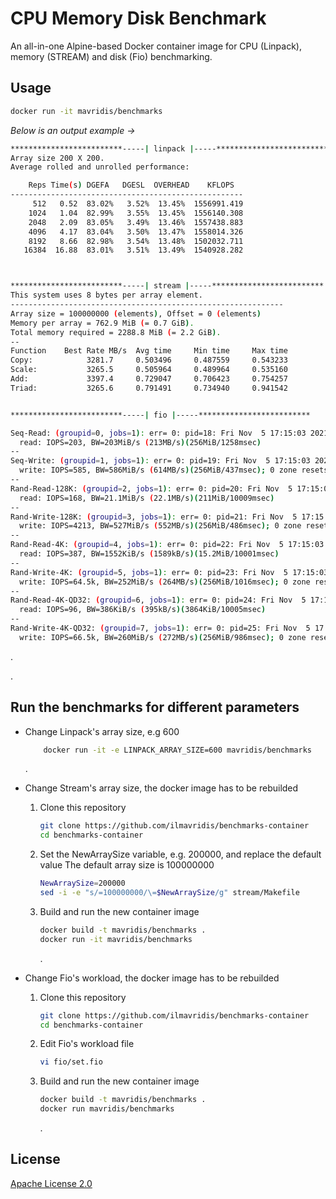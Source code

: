 # CPU Memory Disk Benchmark

An all-in-one Alpine-based Docker container image for CPU (Linpack), memory (STREAM) and disk (Fio) benchmarking.

## Usage

```bash
docker run -it mavridis/benchmarks
```
_Below is an output example ->_

```bash
*************************-----| linpack |-----*************************
Array size 200 X 200.
Average rolled and unrolled performance:

    Reps Time(s) DGEFA   DGESL  OVERHEAD    KFLOPS
----------------------------------------------------
     512   0.52  83.02%   3.52%  13.45%  1556991.419
    1024   1.04  82.99%   3.55%  13.45%  1556140.308
    2048   2.09  83.05%   3.49%  13.46%  1557438.883
    4096   4.17  83.04%   3.50%  13.47%  1558014.326
    8192   8.66  82.98%   3.54%  13.48%  1502032.711
   16384  16.88  83.01%   3.51%  13.49%  1540928.282



*************************-----| stream |-----*************************
This system uses 8 bytes per array element.
-------------------------------------------------------------
Array size = 100000000 (elements), Offset = 0 (elements)
Memory per array = 762.9 MiB (= 0.7 GiB).
Total memory required = 2288.8 MiB (= 2.2 GiB).
--
Function    Best Rate MB/s  Avg time     Min time     Max time
Copy:            3281.7     0.503496     0.487559     0.543233
Scale:           3265.5     0.505964     0.489964     0.535160
Add:             3397.4     0.729047     0.706423     0.754257
Triad:           3265.6     0.791491     0.734940     0.941542


*************************-----| fio |-----*************************

Seq-Read: (groupid=0, jobs=1): err= 0: pid=18: Fri Nov  5 17:15:03 2021
  read: IOPS=203, BW=203MiB/s (213MB/s)(256MiB/1258msec)
--
Seq-Write: (groupid=1, jobs=1): err= 0: pid=19: Fri Nov  5 17:15:03 2021
  write: IOPS=585, BW=586MiB/s (614MB/s)(256MiB/437msec); 0 zone resets
--
Rand-Read-128K: (groupid=2, jobs=1): err= 0: pid=20: Fri Nov  5 17:15:03 2021
  read: IOPS=168, BW=21.1MiB/s (22.1MB/s)(211MiB/10009msec)
--
Rand-Write-128K: (groupid=3, jobs=1): err= 0: pid=21: Fri Nov  5 17:15:03 2021
  write: IOPS=4213, BW=527MiB/s (552MB/s)(256MiB/486msec); 0 zone resets
--
Rand-Read-4K: (groupid=4, jobs=1): err= 0: pid=22: Fri Nov  5 17:15:03 2021
  read: IOPS=387, BW=1552KiB/s (1589kB/s)(15.2MiB/10001msec)
--
Rand-Write-4K: (groupid=5, jobs=1): err= 0: pid=23: Fri Nov  5 17:15:03 2021
  write: IOPS=64.5k, BW=252MiB/s (264MB/s)(256MiB/1016msec); 0 zone resets
--
Rand-Read-4K-QD32: (groupid=6, jobs=1): err= 0: pid=24: Fri Nov  5 17:15:03 2021
  read: IOPS=96, BW=386KiB/s (395kB/s)(3864KiB/10005msec)
--
Rand-Write-4K-QD32: (groupid=7, jobs=1): err= 0: pid=25: Fri Nov  5 17:15:03 2021
  write: IOPS=66.5k, BW=260MiB/s (272MB/s)(256MiB/986msec); 0 zone resets

```
.

.




## Run the benchmarks for different parameters

- Change Linpack's array size, e.g 600
     
     ```bash
         docker run -it -e LINPACK_ARRAY_SIZE=600 mavridis/benchmarks
     ```

  .

- Change Stream's array size, the docker image has to be rebuilded
  1. Clone this repository
     ```bash 
     git clone https://github.com/ilmavridis/benchmarks-container
     cd benchmarks-container 
     ```
  2. Set the NewArraySize variable, e.g. 200000, and replace the default value
     The default array size is 100000000
     ```bash
     NewArraySize=200000
     sed -i -e "s/=100000000/\=$NewArraySize/g" stream/Makefile
     ```
  3. Build and run the new container image
     ```bash
     docker build -t mavridis/benchmarks .
     docker run -it mavridis/benchmarks
     ```

     .

- Change Fio's workload, the docker image has to be rebuilded
  1. Clone this repository
     ```bash 
     git clone https://github.com/ilmavridis/benchmarks-container
     cd benchmarks-container 
     ```
  2. Edit Fio's workload file
     ```bash
     vi fio/set.fio
     ```
  3. Build and run the new container image
     ```bash
     docker build -t mavridis/benchmarks .
     docker run mavridis/benchmarks
     ```
     .



## License
[Apache License 2.0](http://www.apache.org/licenses/LICENSE-2.0)
